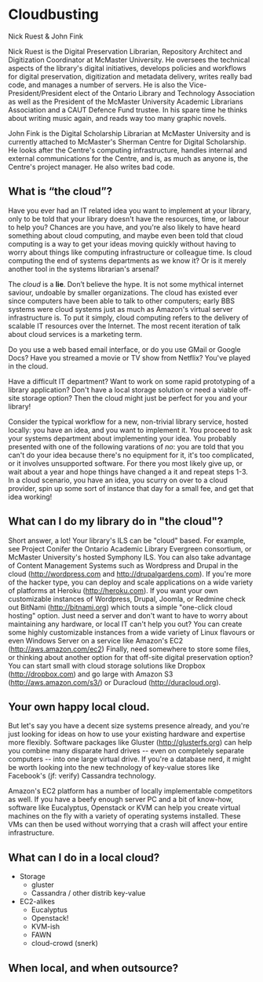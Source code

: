 ﻿Cloudbusting
===

Nick Ruest & John Fink


Nick Ruest is the Digital Preservation Librarian, Repository Architect and Digitization Coordinator at McMaster University. He oversees the technical aspects of the library's digital initiatives, develops policies and workflows for digital preservation, digitization and metadata delivery, writes really bad code, and manages a number of servers. He is also the Vice-President/President elect of the Ontario Library and Technology Association as well as the President of the McMaster University Academic Librarians Association and a CAUT Defence Fund trustee. In his spare time he thinks about writing music again, and reads way too many graphic novels.


John Fink is the Digital Scholarship Librarian at McMaster University and is currently attached to McMaster's Sherman Centre for Digital Scholarship.  He looks after the Centre's computing infrastructure, handles internal and external communications for the Centre, and is, as much as anyone is, the Centre's project manager. He also writes bad code.

## What is “the cloud”? 

Have you ever had an IT related idea you want to implement at your library, only to be told that your library doesn't have the resources, time, or labour to help you? Chances are you have, and you're also likely to have heard something about cloud computing, and maybe even been told that cloud computing is a way to get your ideas moving quickly without having to worry about things like computing infrastructure or colleague time. Is cloud computing the end of systems departments as we know it? Or is it merely another tool in the systems librarian's arsenal?

The _cloud_ is a **lie**. Don’t believe the hype. It is not some mythical internet saviour, undoable by smaller organizations. The cloud has existed ever since computers have been able to talk to other computers; early BBS systems were cloud systems just as much as Amazon's virtual server infrastructure is. To put it simply, cloud computing refers to the delivery of scalable IT resources over the Internet. The most recent iteration of talk about cloud services is a marketing term.

Do you use a web based email interface, or do you use GMail or Google Docs? Have you streamed a movie or TV show from Netflix?  You've played in the cloud. 

Have a difficult IT department? Want to work on some rapid prototyping of a library application? Don't have a local storage solution or need a viable off-site storage option? Then the cloud might just be perfect for you and your library!

Consider the typical workflow for a new, non-trivial library service, hosted locally: you have an idea, and you want to implement it. You proceed to ask your systems department about implementing your idea. You probably presented with one of the following varations of _no_: you are told that you can't do your idea because there's no equipment for it, it's too complicated, or it involves unsupported software. For there you most likely give up, or wait about a year and hope things have changed a it and repeat steps 1-3. In a cloud scenario, you have an idea, you scurry on over to a cloud provider, spin up some sort of instance that day for a small fee, and get that idea working!

## What can I do my library do in "the cloud"?

Short answer, a lot! Your library's ILS can be "cloud" based. For example, see Project Conifer the Ontario Academic Library Evergreen consortium, or McMaster University's hosted Symphony ILS. You can also take advantage of Content Management Systems such as Wordpress and Drupal in the cloud (http://wordpress.com and http://drupalgardens.com). If you're more of the hacker type, you can deploy and scale applications on a wide variety of platforms at Heroku (http://heroku.com). If you want your own customizable instances of Wordpress, Drupal, Joomla, or Redmine check out BitNami (http://bitnami.org) which touts a simple "one-click cloud hosting" option. Just need a server and don't want to have to worry about maintaining any hardware, or local IT can't help you out? You can create some highly customizable instances from a wide variety of Linux flavours or even Windows Server on a service like Amazon's EC2 (http://aws.amazon.com/ec2) Finally, need somewhere to store some files, or thinking about another option for that off-site digital preservation option? You can start small with cloud storage solutions like Dropbox (http://dropbox.com) and go large with Amazon S3 (http://aws.amazon.com/s3/) or Duracloud (http://duracloud.org).

## Your own happy local cloud.

But let's say you have a decent size systems presence already, and you're just looking for ideas on how to use your existing hardware and expertise more flexibly.  Software packages like Gluster (http://glusterfs.org) can help you combine many disparate hard drives -- even on completely separate computers -- into one large virtual drive.  If you're a database nerd, it might be worth looking into the new technology of key-value stores like Facebook's (jf: verify) Cassandra technology. 

Amazon's EC2 platform has a number of locally implementable competitors as well. If you have a beefy enough server PC and a bit of know-how, software like Eucalyptus, Openstack or KVM can help you create virtual machines on the fly with a variety of operating systems installed. These VMs can then be used without worrying that a crash will affect your entire infrastructure.

## What can I do in a local cloud?

* Storage
  * gluster
  * Cassandra / other distrib key-value
* EC2-alikes
  * Eucalyptus
  * Openstack!
  * KVM-ish
  * FAWN
  * cloud-crowd (snerk)

## When local, and when outsource?

